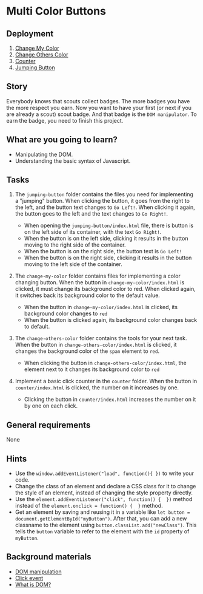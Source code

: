# Multi Color Buttons

## Deployment

1. <i class="far fa-exclamation"></i> [Change My Color](https://imac1.github.io/multi-color-buttons-javascript/change-my-color/)
2. <i class="far fa-exclamation"></i>[Change Others Color](https://imac1.github.io/multi-color-buttons-javascript/change-others-color/)
3. <i class="far fa-exclamation"></i>[Counter](https://imac1.github.io/multi-color-buttons-javascript/counter/)
4. <i class="far fa-exclamation"></i>[Jumping Button](https://imac1.github.io/multi-color-buttons-javascript/jumping-button/)

## Story


Everybody knows that scouts collect badges.
The more badges you have the more respect you earn.
Now you want to have your first (or next if you are already a scout) scout badge.
And that badge is the `DOM manipulator`.
To earn the badge, you need to finish this project.

## What are you going to learn?

- Manipulating the DOM.
- Understanding the basic syntax of Javascript.

## Tasks

1. The `jumping-button` folder contains the files you need for implementing a "jumping" button. When clicking the button, it goes from the right to the left, and the button text changes to `Go Left!`. When clicking it again, the button goes to the left and the text changes to `Go Right!`.
    - When opening the `jumping-button/index.html` file, there is button is on the left side of its container, with the text `Go Right!`.
    - When the button is on the left side, clicking it results in the button moving to the right side of the container.
    - When the button is on the right side, the button text is `Go Left!`
    - When the button is on the right side, clicking it results in the button moving to the left side of the container.

2. The `change-my-color` folder contains files for implementing a color changing button. When the button in `change-my-color/index.html` is clicked, it must change its background color to red. When clicked again, it switches back its background color to the default value.
    - When the button in `change-my-color/index.html` is clicked, its background color changes to `red`
    - When the button is clicked again, its background color changes back to default.

3. The `change-others-color` folder contains the tools for your next task. When the button in `change-others-color/index.html` is clicked, it changes the background color of the `span` element to `red`.
    - When clicking the button in `change-others-color/index.html`, the element next to it changes its background color to `red`

4. Implement a basic click counter in the `counter` folder. When the button in `counter/index.html` is clicked, the number on it increases by one.
    - Clicking the button in `counter/index.html` increases the number on it by one on each click.

## General requirements

None

## Hints

- Use the `window.addEventListener("load", function(){ })` to write your code.
- Change the class of an element and declare a CSS class for it to change the style of an element, instead of changing the style property directly.
- Use the `element.addEventListener("click", function() {  })` method instead of the `element.onclick = function() {  }` method.
- Get an element by saving and reusing it in a variable like `let button = document.getElementById("myButton")`.
  After that, you can add a new classname to the element using `button.classList.add("newClass")`.
  This tells the `button` variable to refer to the element with the `id` property of `myButton`.

## Background materials

- <i class="far fa-exclamation"></i> [DOM manipulation](https://developer.mozilla.org/en-US/docs/Learn/JavaScript/Client-side_web_APIs/Manipulating_documents)
- <i class="far fa-exclamation"></i> [Click event](https://developer.mozilla.org/en-US/docs/Web/API/Element/click_event)
- <i class="far fa-book-open"></i> [What is DOM?](https://developer.mozilla.org/en-US/docs/Web/API/Document_Object_Model/Introduction)
